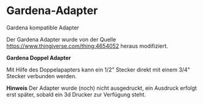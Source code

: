 # Gardena-Adapter
Gardena kompatible Adapter

Der Gardena Adapter wurde von der Quelle https://www.thingiverse.com/thing:4654052 heraus modifiziert.

**Gardena Doppel Adapter**

Mit Hilfe des Doppelapapters kann ein 1/2" Stecker direkt mit einem 3/4" Stecker verbunden werden.

**Hinweis**
Der Adapter wurde (noch) nicht ausgedruckt, ein Ausdruck erfolgt erst später, sobald ein 3d Drucker zur Verfügung steht.

